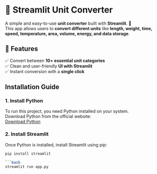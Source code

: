 # 🌟 Streamlit Unit Converter

A simple and easy-to-use **unit converter** built with **Streamlit**. 🚀  
This app allows users to **convert different units** like **length, weight, time, speed, temperature, area, volume, energy, and data storage**.

## 📌 Features
✅ Convert between **10+ essential unit categories**  
✅ Clean and user-friendly **UI with Streamlit**  
✅ Instant conversion with a **single click**    

## Installation Guide

### 1. Install Python
To run this project, you need Python installed on your system.  
Download Python from the official website:  
[Download Python](https://www.python.org/downloads/)

### 2. Install Streamlit
Once Python is installed, install Streamlit using pip:

```bash
pip install streamlit

```bash
streamlit run app.py 
